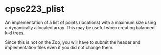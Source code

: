 # cpsc223_plist

An implementation of a list of points (locations) with a maximum size using a dynamically allocated array.
This may be useful when creating balanced k-d trees.

Since this is not on the Zoo, you will have to submit the header and implementation files even if you did not change them.
